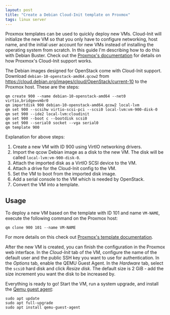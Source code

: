 ```yaml
---
layout: post
title: "Create a Debian Cloud-Init template on Proxmox"
tags: linux server
---
```


Proxmox templates can be used to quickly deploy new VMs. Cloud-Init will initialize the new VM so that you only have to
configure networking, host name, and the initial user account for new VMs instead of installing the operating system
from scratch. In this guide I'm describing how to do this with Debian Buster. Check out the
[Proxmox's documentation](https://pve.proxmox.com/wiki/Cloud-Init_Support) for details on how Proxmox's
Cloud-Init support works.

The Debian images designed for OpenStack come with Cloud-Init support. Download `debian-10-openstack-amd64.qcow2`
from <https://cloud.debian.org/images/cloud/OpenStack/current-10> to the Proxmox host. These are the steps:

```shell
qm create 900 --name debian-10-openstack-amd64 --net0 virtio,bridge=vmbr0
qm importdisk 900 debian-10-openstack-amd64.qcow2 local-lvm
qm set 900 --scsihw virtio-scsi-pci --scsi0 local-lvm:vm-900-disk-0
qm set 900 --ide2 local-lvm:cloudinit
qm set 900 --boot c --bootdisk scsi0
qm set 900 --serial0 socket --vga serial0
qm template 900
```

Explanation for above steps:

1. Create a new VM with ID 900 using VirtIO networking drivers.
2. Import the qcow Debian image as a disk to the new VM. The disk will be called `local-lvm:vm-900-disk-0`.
3. Attach the imported disk as a VirtIO SCSI device to the VM.
4. Attach a drive for the Cloud-Init config to the VM.
5. Set the VM to boot from the imported disk image.
6. Add a serial console to the VM which is needed by OpenStack.
7. Convert the VM into a template.

## Usage

To deploy a new VM based on the template with ID 101 and name `VM-NAME`, execute the following command on the Proxmox
host:

```shell
qm clone 900 101 --name VM-NAME
```

For more details on this check out [Proxmox's template documentation](https://pve.proxmox.com/wiki/VM_Templates_and_Clones).

After the new VM is created, you can finish the configuration in the Proxmox web interface. In the *Cloud-Init* tab of
the VM, configure the name of the default user and the public SSH key you want to use for authentication. In the
*Options* tab, enable the QEMU Guest Agent. In the *Hardware* tab, select the `scsi0` hard disk and click *Resize disk*.
The default size is 2 GiB - add the size increment you want the disk to be increased by.

Everything is ready to go! Start the VM, run a system upgrade, and install the
[Qemu guest agent](https://pve.proxmox.com/wiki/Qemu-guest-agent):

```shell
sudo apt update
sudo apt full-upgrade
sudo apt install qemu-guest-agent
```
